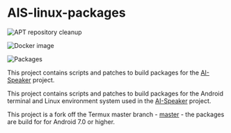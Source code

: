 # AIS-linux-packages

![APT repository cleanup](https://github.com/sviete/AIS-linux-packages/workflows/APT%20repository%20cleanup/badge.svg)

![Docker image](https://github.com/sviete/AIS-linux-packages/workflows/Docker%20image/badge.svg)

![Packages](https://github.com/sviete/AIS-linux-packages/workflows/Packages/badge.svg)

This project contains scripts and patches to build packages for the [AI-Speaker](https://www.ai-speaker.com) project.

This project contains scripts and patches to build packages for the Android terminal and Linux environment system used in the [AI-Speaker](https://www.ai-speaker.com) project.


This project is a fork off the Termux master branch - [master] - the packages are build for for Android 7.0 or higher.


[master]: <https://github.com/termux/termux-packages/tree/master>

